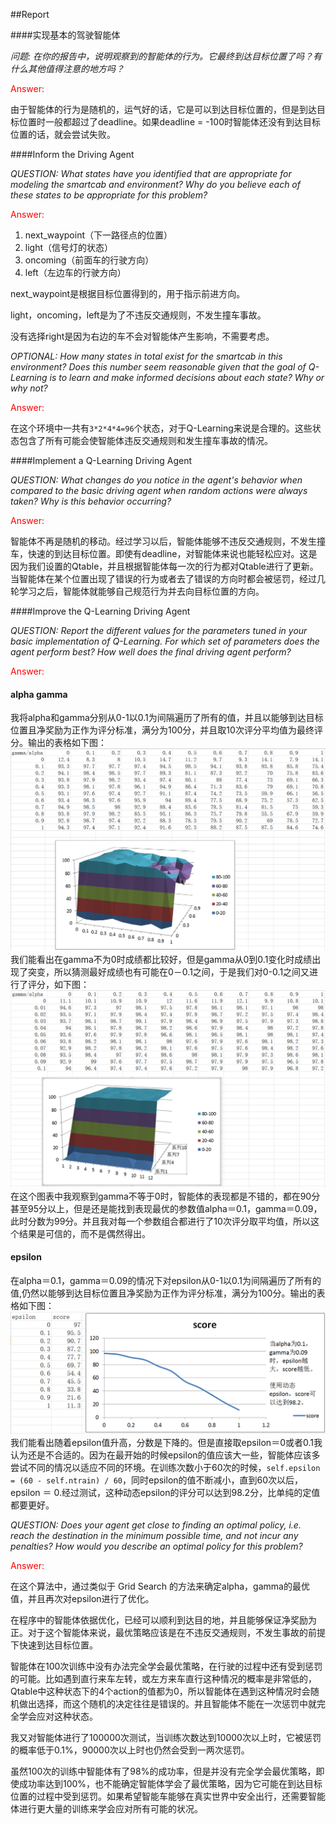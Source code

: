 ##Report


####实现基本的驾驶智能体

*问题: 在你的报告中，说明观察到的智能体的行为。它最终到达目标位置了吗？有什么其他值得注意的地方吗？*

<font color=red>Answer:</font> 

由于智能体的行为是随机的，运气好的话，它是可以到达目标位置的，但是到达目标位置时一般都超过了deadline。如果deadline = -100时智能体还没有到达目标位置的话，就会尝试失败。

####Inform the Driving Agent

*QUESTION: What states have you identified that are appropriate for modeling the smartcab and environment? Why do you believe each of these states to be appropriate for this problem?*

<font color=red>Answer:</font>

1. next_waypoint（下一路径点的位置）
2. light（信号灯的状态）
3. oncoming（前面车的行驶方向）
4. left（左边车的行驶方向）

next_waypoint是根据目标位置得到的，用于指示前进方向。

light，oncoming，left是为了不违反交通规则，不发生撞车事故。

没有选择right是因为右边的车不会对智能体产生影响，不需要考虑。

*OPTIONAL: How many states in total exist for the smartcab in this environment? Does this number seem reasonable given that the goal of Q-Learning is to learn and make informed decisions about each state? Why or why not?*

<font color=red>Answer:</font> 

在这个环境中一共有`3*2*4*4=96`个状态，对于Q-Learning来说是合理的。这些状态包含了所有可能会使智能体违反交通规则和发生撞车事故的情况。

####Implement a Q-Learning Driving Agent

*QUESTION: What changes do you notice in the agent's behavior when compared to the basic driving agent when random actions were always taken? Why is this behavior occurring?*

<font color=red>Answer:</font>

智能体不再是随机的移动。经过学习以后，智能体能够不违反交通规则，不发生撞车，快速的到达目标位置。即使有deadline，对智能体来说也能轻松应对。这是因为我们设置的Qtable，并且根据智能体每一次的行为都对Qtable进行了更新。当智能体在某个位置出现了错误的行为或者去了错误的方向时都会被惩罚，经过几轮学习之后，智能体就能够自己规范行为并去向目标位置的方向。

####Improve the Q-Learning Driving Agent

*QUESTION: Report the different values for the parameters tuned in your basic implementation of Q-Learning. For which set of parameters does the agent perform best? How well does the final driving agent perform?*

<font color=red>Answer:</font>


#### alpha gamma

我将alpha和gamma分别从0-1以0.1为间隔遍历了所有的值，并且以能够到达目标位置且净奖励为正作为评分标准，满分为100分，并且取10次评分平均值为最终评分。输出的表格如下图：
![](001.png)
我们能看出在gamma不为0时成绩都比较好，但是gamma从0到0.1变化时成绩出现了突变，所以猜测最好成绩也有可能在0－0.1之间，于是我们对0-0.1之间又进行了评分，如下图：
![](002.png)
在这个图表中我观察到gamma不等于0时，智能体的表现都是不错的，都在90分甚至95分以上，但是还是能找到表现最优的参数值alpha＝0.1，gamma＝0.09，此时分数为99分。并且我对每一个参数组合都进行了10次评分取平均值，所以这个结果是可信的，而不是偶然得出。
#### epsilon
在alpha＝0.1，gamma＝0.09的情况下对epsilon从0-1以0.1为间隔遍历了所有的值,仍然以能够到达目标位置且净奖励为正作为评分标准，满分为100分。输出的表格如下图：
![](003.png)
我们能看出随着epsilon值升高，分数是下降的。但是直接取epsilon＝0或者0.1我认为还是不合适的。因为在最开始的时候epsilon的值应该大一些，智能体应该多尝试不同的情况以适应不同的环境。在训练次数小于60次的时候，`self.epsilon = (60 - self.ntrain) / 60`，同时epsilon的值不断减小，直到60次以后，epsilon ＝ 0.经过测试，这种动态epsilon的评分可以达到98.2分，比单纯的定值都要更好。

*QUESTION: Does your agent get close to finding an optimal policy, i.e. reach the destination in the minimum possible time, and not incur any penalties? How would you describe an optimal policy for this problem?*

<font color=red>Answer:</font> 


在这个算法中，通过类似于 Grid Search 的方法来确定alpha，gamma的最优值，并且再次对epsilon进行了优化。

在程序中的智能体依据优化，已经可以顺利到达目的地，并且能够保证净奖励为正。对于这个智能体来说，最优策略应该是在不违反交通规则，不发生事故的前提下快速到达目标位置。

智能体在100次训练中没有办法完全学会最优策略，在行驶的过程中还有受到惩罚的可能。比如遇到直行来车左转，或左方来车直行这种情况的概率是非常低的，Qtable中这种状态下的4个action的值都为0，所以智能体在遇到这种情况时会随机做出选择，而这个随机的决定往往是错误的。并且智能体不能在一次惩罚中就完全学会应对这种状态。

我又对智能体进行了100000次测试，当训练次数达到10000次以上时，它被惩罚的概率低于0.1%，90000次以上时也仍然会受到一两次惩罚。

虽然100次的训练中智能体有了98%的成功率，但是并没有完全学会最优策略，即使成功率达到100%，也不能确定智能体学会了最优策略，因为它可能在到达目标位置的过程中受到惩罚。如果希望智能车能够在真实世界中安全出行，还需要智能体进行更大量的训练来学会应对所有可能的状况。